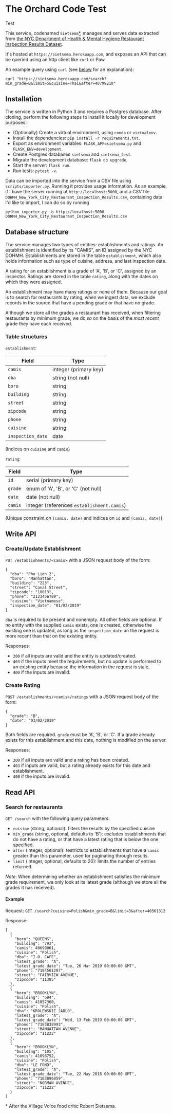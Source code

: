 # The Orchard Code Test

Test

This service, codenamed `Sietsema`[*](#footnote), manages and serves data extracted from 
[the NYC Department of Health & Mental Hygiene Restaurant Inspection Results Dataset](https://data.cityofnewyork.us/Health/DOHMH-New-York-City-Restaurant-Inspection-Results/43nn-pn8j).

It's hosted at `https://sietsema.herokuapp.com`, and exposes an API that can be queried
using an http client like `curl` or Paw.

An example query using `curl` (see [below](#read-api) for an explanation):

```
curl "https://sietsema.herokuapp.com/search?min_grade=B&limit=5&cuisine=Thai&after=40799210"
```


## Installation

The service is written in Python 3 and requires a Postgres database. After cloning, perform the following steps to install it locally for development purposes:
- (Optionally) Create a virtual environment, using `conda` or `virtualenv`.
- Install the dependencies: ```pip install -r requirements.txt```.
- Export as environment variables: `FLASK_APP=sietsema.py` and `FLASK_ENV=development`.
- Create Postgres databases `sietsema` and `sietsema_test`.
- Migrate the development database: `flask db upgrade`.
- Start the server: `flask run`.
- Run tests: `pytest -v`.

Data can be imported into the service from a CSV file using `scripts/importer.py`. Running it provides usage information. As an example,
if I have the server running at `http://localhost:5000`, and a CSV file `DOHMH_New_York_City_Restaurant_Inspection_Results.csv`, containing data I'd like to import, I can do so by running

```
python importer.py -b http://localhost:5000 DOHMH_New_York_City_Restaurant_Inspection_Results.csv
```  

## Database structure

The service manages two types of entities: establishments and ratings. An establishment is identified by its "CAMIS", an ID 
assigned by the NYC DOHMH. Establishments are stored in the table `establishment`, which also holds information such as 
type of cuisine, address, and last inspection date.

A rating for an establishment is a grade of 'A', 'B', or 'C', assigned by an inspector. Ratings are stored in the table `rating`, 
along with the dates on which they were assigned. 

An establishment may have many ratings or none of them. Because our goal is to search for restaurants by rating, when we ingest data, we exclude records in the source that have a pending grade or that have no grade. 

Although we store all the grades a restaurant has received, when filtering restaurants by minimum grade, we do so on the basis of the *most recent* grade they have each received.

### Table structures

`establishment`:

| Field  | Type |
| ------------- | ------------- |
| `camis`  | integer (primary key)  |
| `dba`  | string (not null)  |
| `boro` | string |
| `building` | string |
| `street` | string |
| `zipcode` | string |
| `phone` | string |
| `cuisine` | string |
| `inspection_date` | date |

(Indices on `cuisine` and `camis`)

`rating`:

| Field  | Type |
| ------------- | ------------- |
| `id`  | serial (primary key)  |
| `grade`  | enum of 'A', 'B', or 'C' (not null)  |
| `date` | date (not null) |
| `camis` | integer (references `establishment.camis`) |

(Unique constraint on `(camis, date)` and indices on `id` and `(camis, date)`)


## Write API

### Create/Update Establishment

`PUT /establishments/<camis>` with a JSON request body of the form:

```
{
  "dba": "Pho Lien 2",
  "boro": "Manhattan",
  "building": "223",
  "street": "Canal Street",
  "zipcode": "10013",
  "phone": "2123456789",
  "cuisine": "Vietnamese",
  "inspection_date": "01/02/2019"
}
```

`dba` is required to be present and nonempty. All other fields are optional. If no entity with the supplied `camis` exists, one is 
created, otherwise the existing one is updated, as long as the `inspection_date` on the request is more recent than that on the 
existing entity.

Responses:
- `200` if all inputs are valid and the entity is updated/created.
- `403` if the inputs meet the requirements, but no update is performed to an existing entity because 
the information in the request is stale.
- `400` if the inputs are invalid.

### Create Rating

`POST /establishments/<camis>/ratings` with a JSON request body of the form:

```
{
  "grade": "B",
  "date": "03/02/2019"
}
```

Both fields are required. `grade` must be 'A', 'B', or 'C'. If a grade already exists for this establishment and this date,
nothing is modified on the server.

Responses:
- `200` if all inputs are valid and a rating has been created.
- `403` if inputs are valid, but a rating already exists for this date and establishment.
- `400` if the inputs are invalid.

## Read API

### Search for restaurants

`GET /search` with the following query parameters:
- `cuisine` (string, optional): filters the results by the specified cuisine
- `min_grade` (string, optional, defaults to 'B'): excludes establishments that do not have a rating, or that have a latest rating that 
is below the one specified.
- `after` (integer, optional): restricts to establishments that have a `camis` greater than this parameter, used for paginating through results.
- `limit` (integer, optional, defaults to 20): limits the number of entries returned.

*Note*: When determining whether an establishment satisfies the minimum grade requirement, we only look at its latest grade (although we store all the grades it has received).

#### Example

Request: `GET /search?cuisine=Polish&min_grade=B&limit=3&after=40561312`

Response:

```
[
  {
    "boro": "QUEENS",
    "building": "793",
    "camis": 40699061,
    "cuisine": "Polish",
    "dba": "I.O. CAFE",
    "latest_grade": "A",
    "latest_grade_date": "Tue, 26 Mar 2019 00:00:00 GMT",
    "phone": "7184561207",
    "street": "FAIRVIEW AVENUE",
    "zipcode": "11385"
  },
  {
    "boro": "BROOKLYN",
    "building": "694",
    "camis": 41057360,
    "cuisine": "Polish",
    "dba": "KROLEWSKIE JADLO",
    "latest_grade": "A",
    "latest_grade_date": "Wed, 13 Feb 2019 00:00:00 GMT",
    "phone": "7183838993",
    "street": "MANHATTAN AVENUE",
    "zipcode": "11222"
  },
  {
    "boro": "BROOKLYN",
    "building": "105",
    "camis": 41098752,
    "cuisine": "Polish",
    "dba": "LE FOND",
    "latest_grade": "A",
    "latest_grade_date": "Tue, 22 May 2018 00:00:00 GMT",
    "phone": "7183896859",
    "street": "NORMAN AVENUE",
    "zipcode": "11222"
  }
]
```

<a name="footnote">*</a> After the Village Voice food critic Robert Sietsema.
